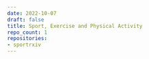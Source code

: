 ```yaml
---
date: 2022-10-07
draft: false
title: Sport, Exercise and Physical Activity
repo_count: 1
repositories:
- sportrxiv
---
```



